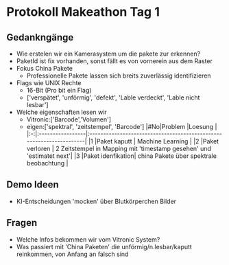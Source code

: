 # Protokoll Makeathon Tag 1


## Gedankngänge
- Wie erstelen wir ein Kamerasystem um die pakete zur erkennen?
- PaketId ist fix vorhanden, sonst fällt es von vornerein aus dem Raster
- Fokus China Pakete
	- Professionelle Pakete lassen sich breits zuverlässig identifizieren
- Flags wie UNIX Rechte
	- 16-Bit (Pro bit ein Flag)
	- ['verspätet', 'unförmig', 'defekt', 'Lable verdeckt', 'Lable nicht lesbar']
- Welche eigenschaften lesen wir
	- Vitronic:['Barcode','Volumen']
	- eigen:['spektral', 'zeitstempel', 'Barcode']
|#No|Problem           |Loesung                                                               |
|:-:|:-----------------|:---------------------------------------------------------------------|
|1  |Paket kaputt      | Machine Learning                                                     |
|2  |Paket verloren    | 2 Zeitstempel in Mapping mit 'timestamp gesehen' und 'estimatet next'|
|3  |Paket idenfikation| china Pakete über spektrale beobachtung                              |

## Demo Ideen
- KI-Entscheidungen 'mocken' über Blutkörperchen Bilder


## Fragen
- Welche Infos bekommen wir vom Vitronic System?
- Was passiert mit 'China Paketen' die unförmig/n.lesbar/kaputt reinkommen, von Anfang an falsch sind
